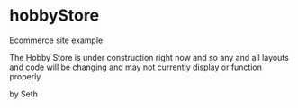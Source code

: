 # hobbyStore

Ecommerce site example

The Hobby Store is under construction right now and so any and all layouts and code will be changing and may not currently display or function properly.

by Seth
